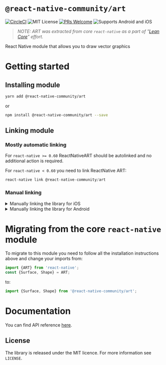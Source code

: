 # `@react-native-community/art`

[![CircleCI](https://img.shields.io/circleci/project/github/react-native-community/art/master.svg?style=flat-square)](https://circleci.com/gh/react-native-community/art) ![MIT License](https://img.shields.io/npm/l/@react-native-community/slider.svg) [![PRs Welcome](https://img.shields.io/badge/PRs-welcome-brightgreen.svg?style=flat-square)](http://makeapullrequest.com) ![Supports Android and iOS](https://img.shields.io/badge/platforms-android%20|%20ios-lightgrey.svg)

> _NOTE: ART was extracted from core `react-native` as a part of "[Lean Core](https://github.com/facebook/react-native/issues/23313)" effort._

React Native module that allows you to draw vector graphics

# Getting started

## Installing module

```sh
yarn add @react-native-community/art
```

or

```sh
npm install @react-native-community/art --save
```

## Linking module

### Mostly automatic linking

For `react-native >= 0.60` ReactNativeART should be autolinked and no additional action is required.

For `react-native < 0.60` you need to link ReactNative ART:

```js
react-native link @react-native-community/art
```

### Manual linking

<details>
<summary>Manually linking the library for iOS</summary>

#### `Open project.xcodeproj in Xcode`

Drag `RNCSlider.xcodeproj` to your project on Xcode (usually under the Libraries group on Xcode):
![xcode-add](https://facebook.github.io/react-native/docs/assets/AddToLibraries.png)

#### Link `libART.a` binary with libraries

Click on your main project file (the one that represents the `.xcodeproj`) select `Build Phases` and drag the static library from the `Products` folder inside the Library you are importing to `Link Binary With Libraries` (or use the `+` sign and choose library from the list):

![xcode-link](https://facebook.github.io/react-native/docs/assets/AddToBuildPhases.png)

</details>

<details>
<summary>Manually linking the library for Android</summary>

#### `android/settings.gradle`

```groovy
include ':react-native-art'
project(':react-native-art').projectDir = new File(rootProject.projectDir, '../node_modules/@react-native-community/art/android')
```

#### `android/app/build.gradle`

```groovy
dependencies {
   ...
   implementation project(':@react-native-community_art')
}
```

#### `android/app/src/main/.../MainApplication.java`

On top, where imports are:

```java
import com.reactnativecommunity.art.ARTPackage;
```

Add the `ARTPackage` class to your list of exported packages.

```java
@Override
protected List<ReactPackage> getPackages() {
    return Arrays.asList(
            new MainReactPackage(),
            new ARTPackage()
    );
}
```

</details>

# Migrating from the core `react-native` module

To migrate to this module you need to follow all the installation instructions above and change your imports from:

```js
import {ART} from 'react-native';
const {Surface, Shape} = ART;
```

to:

```js
import {Surface, Shape} from '@react-native-community/art';
```

# Documentation

You can find API reference [here](https://github.com/react-native-community/art/tree/master/docs/api.md).

## License

The library is released under the MIT licence. For more information see `LICENSE`.
